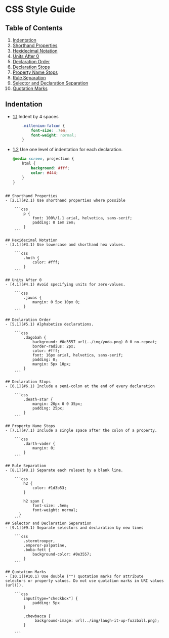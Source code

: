 # CSS Style Guide

## Table of Contents

1. [Indentation](#indentation)
2. [Shorthand Properties](#shorthand-properties)
3. [Hexidecimal Notation](#hexidecimal-notation)
4. [Units After 0](#units-after-0)
5. [Declaration Order](#declaration-order)
6. [Declaration Stops](#declaration-stops)
7. [Property Name Stops](#property-name-stops)
8. [Rule Separation](#rule-separation)
9. [Selector and Declaration Separation](#selector-and-declaration-separation) 
10. [Quotation Marks](#quotation-marks)


## Indentation
- [1.1](#1.1) Indent by 4 spaces
    
    ```css
        .millenium-falcon {
            font-size: .7em;
            font-weight: normal;
        }
    ```
- [1.2](#1.2) Use one level of indentation for each declaration.

    ```css
    @media screen, projection {
        html {
            background: #fff;
            color: #444;
        }
    }
```

## Shorthand Properties
- [2.1](#2.1) Use shorthand properties where possible

    ```css
        p {
            font: 100%/1.1 arial, helvetica, sans-serif;
            padding: 0 1em 2em;
        }
    ```

## Hexidecimal Notation
- [3.1](#3.1) Use lowercase and shorthand hex values.

    ```css
        .hoth {
            color: #fff;
        }
    ```

## Units After 0
- [4.1](#4.1) Avoid specifying units for zero-values.

    ```css
        .jawas {
            margin: 0 5px 10px 0;
        }
    ```

## Declaration Order
- [5.1](#5.1) Alphabetize declarations.

    ```css
        .dagobah {
            background: #0e3557 url(../img/yoda.png) 0 0 no-repeat;
            border-radius: 2px;
            color: #fff;
            font: 16px arial, helvetica, sans-serif;
            padding: 0;
            margin: 5px 10px;
        }
    ```

## Declaration Stops
- [6.1](#6.1) Include a semi-colon at the end of every declaration

    ```css
        .death-star {
            margin: 20px 0 0 35px;
            padding: 25px;
        }
    ```

## Property Name Stops
- [7.1](#7.1) Include a single space after the colon of a property.

    ```css
        .darth-vader {
            margin: 0;
        }
    ```

## Rule Separation
- [8.1](#8.1) Separate each ruleset by a blank line.

    ```css
        h2 {
            color: #1d3b53;
        }

        h2 span {
            font-size: .5em;
            font-weight: normal;
      }
    ```
## Selector and Declaration Separation
- [9.1](#9.1) Separate selectors and declaration by new lines

    ```css
        .stormtrooper,
        .emperor-palpatine,
        .boba-fett {
            background-color: #0e3557;
        }
    ```

## Quotation Marks
- [10.1](#10.1) Use double ("") quotation marks for attribute selectors or property values. Do not use quotation marks in URI values (url()).

    ```css
        input[type="checkbox"] {
            padding: 5px
        }
        
        .chewbacca {
             background-image: url(../img/laugh-it-up-fuzzball.png);
        }
        
    ```
